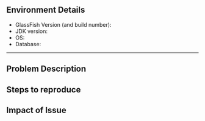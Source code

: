 [//]: # "Please remove these comments"
[//]: # "Provide a general summary of the issue in the Title above"
[//]: # "If you are reporting a security issue or vulnerability, please contact the Eclipse Foundation Security Team instead of creating a GitHub issue."
[//]: # "  - Security policy: https://github.com/eclipse-ee4j/glassfish/security/policy"

## Environment Details
* GlassFish Version (and build number):
* JDK version:
* OS:
* Database:

----------

## Problem Description
[//]: # "Describe the bug in detail highlighting current behavior vs expected behavior"
[//]: # "State if the problem is easily reproducible or happens intermittently"
[//]: # "Include stack traces or command outputs"

## Steps to reproduce
[//]: # "Step by step instructions to reproduce the problem"
[//]: # "Provide sample code/application if relevant"

## Impact of Issue
[//]: # "How has this issue affected you? What are you trying to accomplish?"

[//]: # "Please choose one each Type, Component, and Priority label"
